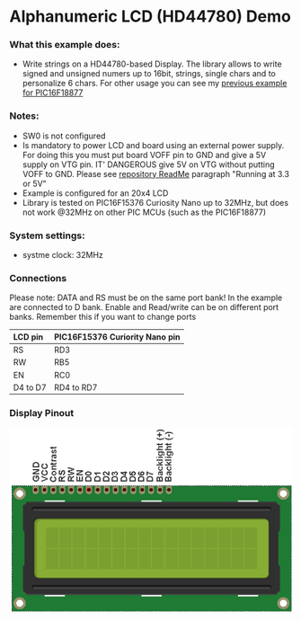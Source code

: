 # Alphanumeric LCD (HD44780) Demo

### What this example does:
- Write strings on a HD44780-based Display. The library allows to write signed and unsigned numers up to 16bit, strings, single chars and to personalize 6 chars. For other usage you can see my [previous example for PIC16F18877](https://github.com/Cyb3rn0id/Settorezero_Sources/tree/master/XC/Examples/PIC16F887/C_settorezero_es04_Display_HD44780.X)

### Notes:
- SW0 is not configured
- Is mandatory to power LCD and board using an external power supply. For doing this you must put board VOFF pin to GND and give a 5V supply on VTG pin. IT' DANGEROUS give 5V on VTG without putting VOFF to GND. Please see [repository ReadMe](https://github.com/Cyb3rn0id/Microchip_Curiosity_Nano_Examples#running-at-5-or-33v) paragraph "Running at 3.3 or 5V"
- Example is configured for an 20x4 LCD
- Library is tested on PIC16F15376 Curiosity Nano up to 32MHz, but does not work @32MHz on other PIC MCUs (such as the PIC16F18877)

### System settings:
- systme clock: 32MHz

### Connections
Please note: DATA and RS must be on the same port bank! In the example are connected to D bank. Enable and Read/write can be on different port banks. Remember this if you want to change ports

| LCD pin | PIC16F15376 Curiority Nano pin |
|:--------|:-------------------------------|
|RS       |RD3                             |
|RW       |RB5                             |
|EN       |RC0                             |
|D4 to D7 |RD4 to RD7                      |

### Display Pinout
![LCD Pinout](../assets/LCD_HD44780_Pinout.png)
